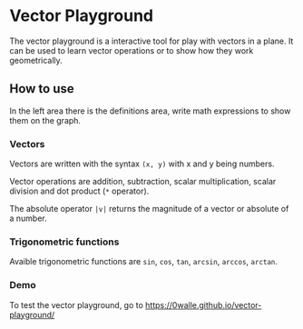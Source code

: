 # Vector Playground

The vector playground is a interactive tool for play with vectors in a plane. It can be used to learn vector operations or to show how they work geometrically.

## How to use

In the left area there is the definitions area, write math expressions to show them on the graph.

### Vectors

Vectors are written with the syntax `(x, y)` with x and y being numbers.

Vector operations are addition, subtraction, scalar multiplication, scalar division and dot product (`*` operator).

The absolute operator `|v|` returns the magnitude of a vector or absolute of a number.

### Trigonometric functions

Avaible trigonometric functions are `sin`, `cos`, `tan`, `arcsin`, `arccos`, `arctan`.

### Demo
To test the vector playground, go to https://0walle.github.io/vector-playground/